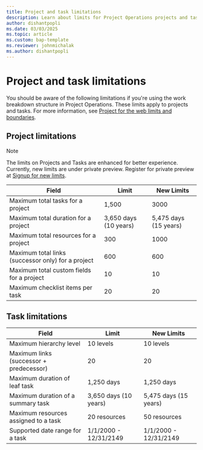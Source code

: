 ```yaml
---
title: Project and task limitations
description: Learn about limits for Project Operations projects and tasks.
author: dishantpopli
ms.date: 03/03/2025
ms.topic: article
ms.custom: bap-template
ms.reviewer: johnmichalak
ms.author: dishantpopli
---
```


# Project and task limitations

You should be aware of the following limitations if you're using the work breakdown structure in Project Operations. These limits apply to projects and tasks. For more information, see [Project for the web limits and boundaries](/project-for-the-web/project-for-the-web-limits-and-boundaries).

## Project limitations

> [!NOTE]
> The limits on Projects and Tasks are enhanced for better experience. Currently, new limits are under private preview. Register for private preview at [Signup for new limits](https://aka.ms/signup4limits).
>

| Field                                              | Limit                | New Limits            |
| -------------------------------------------------- | -------------------- | --------------------- |
| Maximum total tasks for a project                  | 1,500                 | 3000                 |
| Maximum total duration for a project               | 3,650 days (10 years) | 5,475 days (15 years) |
| Maximum total resources for a project              | 300                  | 1000                  |
| Maximum total links (successor only) for a project | 600                  | 600                   |
| Maximum total custom fields for a project          | 10                   | 10                    |
| Maximum checklist items per task                   | 20                   | 20                    |

 
## Task limitations

| Field                                   | Limit                 | New Limits            |
| --------------------------------------- | --------------------- |---------------------- |
| Maximum hierarchy level                 | 10 levels             | 10 levels             |
| Maximum links (successor + predecessor) | 20                    | 20                    |
| Maximum duration of leaf task           | 1,250 days             | 1,250 days           |
| Maximum duration of a summary task      | 3,650 days (10 years)  | 5,475 days (15 years) |
| Maximum resources assigned to a task    | 20 resources          | 50 resources          |
| Supported date range for a task         | 1/1/2000 - 12/31/2149 | 1/1/2000 - 12/31/2149 |
